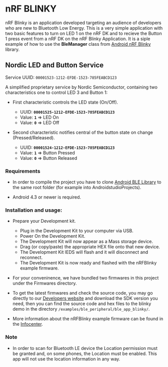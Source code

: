 # nRF BLINKY

nRF Blinky is an application developed targeting an audience of developers who are new to Bluetooth Low Energy. 
This is a very simple application with two basic features to turn on LED 1 on the nRF DK and to recieve the Button 1 press event from a nRF DK on the nRF Blinky Application.
It is a siple example of how to use the **BleManager** class from [Android nRF Blinky](https://github.com/NordicSemiconductor/Android-BLE-Library/) library.

## Nordic LED and Button Service

Service UUID: `00001523-1212-EFDE-1523-785FEABCD123`

A simplified proprietary service by Nordic Semiconductor, containing two characteristics one to control LED 3 and Button 1:

- First characteristic controls the LED state (On/Off).
  - UUID: **`00001525-1212-EFDE-1523-785FEABCD123`**
  - Value: **`1`** => LED On
  - Value: **`0`** => LED Off

- Second characteristic notifies central of the button state on change (Pressed/Released).
  - UUID: **`00001524-1212-EFDE-1523-785FEABCD123`**
  - Value: **`1`** => Button Pressed
  - Value: **`0`** => Button Released

### Requirements

* In order to compile the project you have to clone [Android BLE Library](https://github.com/NordicSemiconductor/Android-BLE-Library/) to the same root folder (for example into AndroidstudioProjects).

* Android 4.3 or newer is required.

### Installation and usage:

* Prepare your Development kit.
  - Plug in the Development Kit to your computer via USB.
  - Power On the Development Kit.
  - The Development Kit will now appear as a Mass storage device.
  - Drag (or copy/paste) the appropriate HEX file onto that new device.
  - The Development Kit lEDS will flash and it will disconnect and reconnect.
  - The Development Kit is now ready and flashed with the nRFBlinky example firmware.

* For your conveninence, we have bundled two firmwares in this project under the Firmwares directory.

* To get the latest firmwares and check the source code, you may go directly to our [Developers website](http://developer.nordicsemi.com/nRF5_SDK/) and download the SDK version you need, then you can find the source code and hex files to the blinky demo in the directory `/examples/ble_peripheral/ble_app_blinky/`.

* More information about the nRFBlinky example firmware can be found in the [Infocenter](https://infocenter.nordicsemi.com/index.jsp?topic=%2Fcom.nordic.infocenter.sdk5.v14.2.0%2Fble_sdk_app_blinky.html).

### Note

* In order to scan for Bluetooth LE device the Location permission must be granted and, on some phones, the Location must be enabled. This app will not use the location information in any way.